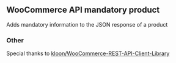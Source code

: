 ## WooCommerce API mandatory product

Adds mandatory information to the JSON response of a product

### Other

Special thanks to [kloon/WooCommerce-REST-API-Client-Library](https://github.com/kloon/WooCommerce-REST-API-Client-Library)
